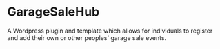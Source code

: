 # GarageSaleHub
A Wordpress plugin and template which allows for individuals to register and add their own or other peoples' garage sale events.
